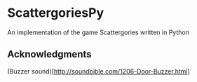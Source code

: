 # ScattergoriesPy
An implementation of the game Scattergories written in Python


## Acknowledgments
(Buzzer sound)[http://soundbible.com/1206-Door-Buzzer.html]